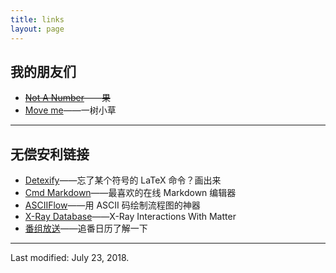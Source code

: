 ```yaml
---
title: links
layout: page
---
```


## 我的朋友们

- ~~[Not A Number](http://sobear.me)——果~~
- [Move me](http://spdf.me)——一树小草

---

## 无偿安利链接

- [Detexify](http://detexify.kirelabs.org/classify.html)——忘了某个符号的 LaTeX 命令？画出来
- [Cmd Markdown](https://www.zybuluo.com/mdeditor)——最喜欢的在线 Markdown 编辑器
- [ASCIIFlow](http://asciiflow.com/)——用 ASCII 码绘制流程图的神器
- [X-Ray Database](http://henke.lbl.gov/optical_constants/)——X-Ray Interactions With Matter
- [番组放送](https://bgmlist.com/)——追番日历了解一下

---

Last modified: July 23, 2018.
